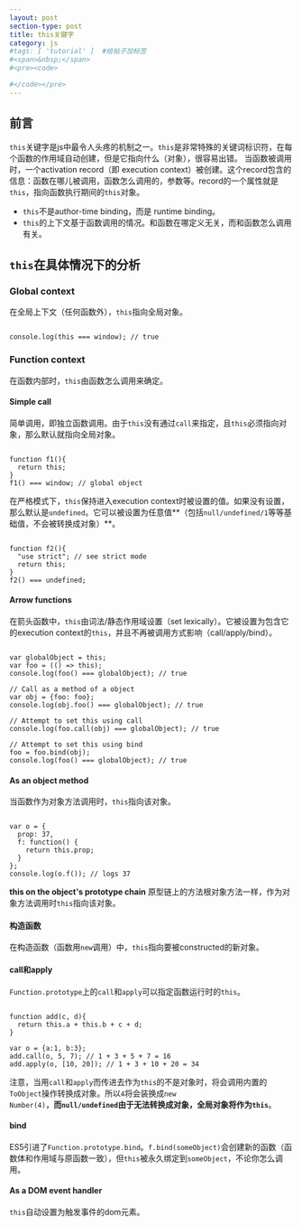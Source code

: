 ```yaml
---
layout: post
section-type: post
title: this关键字
category: js
#tags: [ 'tutorial' ]  #给帖子加标签
#<span>&nbsp;</span>
#<pre><code>

#</code></pre>
---
```


##  前言

<code>this</code>关键字是js中最令人头疼的机制之一。<code>this</code>是非常特殊的关键词标识符，在每个函数的作用域自动创建，但是它指向什么（对象），很容易出错。
当函数被调用时，一个activation record（即 execution context）被创建。这个record包含的信息：函数在哪儿被调用，函数怎么调用的，参数等。record的一个属性就是<code>this</code>，指向函数执行期间的<code>this</code>对象。
<ul>
  <li><code>this</code>不是author-time binding，而是 runtime binding。</li>
  <li><code>this</code>的上下文基于函数调用的情况。和函数在哪定义无关，而和函数怎么调用有关。</li>
</ul>

## <code>this</code>在具体情况下的分析

### Global context

在全局上下文（任何函数外），<code>this</code>指向全局对象。

<pre><code>
console.log(this === window); // true
</code></pre>

### Function context

在函数内部时，<code>this</code>由函数怎么调用来确定。

####  Simple call

简单调用，即独立函数调用。由于<code>this</code>没有通过<code>call</code>来指定，且<code>this</code>必须指向对象，那么默认就指向全局对象。
<pre><code>
function f1(){
  return this;
}
f1() === window; // global object
</code></pre>

在严格模式下，<code>this</code>保持进入execution context时被设置的值。如果没有设置，那么默认是<code>undefined</code>。它可以被设置为任意值**（包括<code>null/undefined/1</code>等等基础值，不会被转换成对象）**。
<pre><code>
function f2(){
  "use strict"; // see strict mode
  return this;
}
f2() === undefined;
</code></pre>

####  Arrow functions

在箭头函数中，<code>this</code>由词法/静态作用域设置（set lexically）。它被设置为包含它的execution context的<code>this</code>，并且不再被调用方式影响（call/apply/bind）。
<pre><code>
var globalObject = this;
var foo = (() => this);
console.log(foo() === globalObject); // true

// Call as a method of a object
var obj = {foo: foo};
console.log(obj.foo() === globalObject); // true

// Attempt to set this using call
console.log(foo.call(obj) === globalObject); // true

// Attempt to set this using bind
foo = foo.bind(obj);
console.log(foo() === globalObject); // true
</code></pre>

####  As an object method

当函数作为对象方法调用时，<code>this</code>指向该对象。
<pre><code>
var o = {
  prop: 37,
  f: function() {
    return this.prop;
  }
};
console.log(o.f()); // logs 37
</code></pre>
<strong>this on the object's prototype chain</strong>
原型链上的方法根对象方法一样，作为对象方法调用时<code>this</code>指向该对象。

####  构造函数

在构造函数（函数用<code>new</code>调用）中，<code>this</code>指向要被constructed的新对象。

####  call和apply

<code>Function.prototype</code>上的<code>call</code>和<code>apply</code>可以指定函数运行时的<code>this</code>。
<pre><code>
function add(c, d){
  return this.a + this.b + c + d;
}

var o = {a:1, b:3};
add.call(o, 5, 7); // 1 + 3 + 5 + 7 = 16
add.apply(o, [10, 20]); // 1 + 3 + 10 + 20 = 34
</code></pre>
注意，当用<code>call</code>和<code>apply</code>而传进去作为<code>this</code>的不是对象时，将会调用内置的<code>ToObject</code>操作转换成对象。所以<code>4</code>将会装换成<code>new Number(4)</code>，<strong>而<code>null/undefined</code>由于无法转换成对象，全局对象将作为<code>this</code></strong>。

####  bind

ES5引进了<code>Function.prototype.bind</code>。<code>f.bind(someObject)</code>会创建新的函数（函数体和作用域与原函数一致），但<code>this</code>被永久绑定到<code>someObject</code>，不论你怎么调用。

####  As a DOM event handler

<code>this</code>自动设置为触发事件的dom元素。
